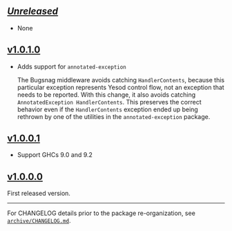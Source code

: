 ## [_Unreleased_](https://github.com/pbrisbin/bugsnag-haskell/compare/bugsnag-yesod-v1.0.1.0...main)

- None

## [v1.0.1.0](https://github.com/pbrisbin/bugsnag-haskell/compare/bugsnag-yesod-v1.0.0.1...v1.0.1.0)

- Adds support for `annotated-exception`

  The Bugsnag middleware avoids catching `HandlerContents`, because this particular
  exception represents Yesod control flow, not an exception that needs to be reported.
  With this change, it also avoids catching `AnnotatedException HandlerContents`.
  This preserves the correct behavior even if the `HandlerContents` exception ended
  up being rethrown by one of the utilities in the `annotated-exception` package.

## [v1.0.0.1](https://github.com/pbrisbin/bugsnag-haskell/compare/bugsnag-yesod-v1.0.0.0...bugsnag-yesod-v1.0.0.1)

- Support GHCs 9.0 and 9.2

## [v1.0.0.0](https://github.com/pbrisbin/bugsnag-haskell/tree/bugsnag-yesod-v1.0.0.0)

First released version.

---

For CHANGELOG details prior to the package re-organization, see
[`archive/CHANGELOG.md`](../archive/CHANGELOG.md).
